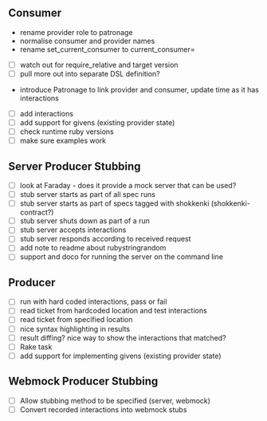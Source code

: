 ## Consumer
- rename provider role to patronage
- normalise consumer and provider names
- rename set_current_consumer to current_consumer=
- [ ] watch out for require_relative and target version
- [ ] pull more out into separate DSL definition?

- introduce Patronage to link provider and consumer, update time as it has interactions

- [ ] add interactions
- [ ] add support for givens (existing provider state)
- [ ] check runtime ruby versions
- [ ] make sure examples work

## Server Producer Stubbing

- [ ] look at Faraday - does it provide a mock server that can be used?
- [ ] stub server starts as part of all spec runs
- [ ] stub server starts as part of specs tagged with shokkenki (shokkenki-contract?)
- [ ] stub server shuts down as part of a run
- [ ] stub server accepts interactions
- [ ] stub server responds according to received request
- [ ] add note to readme about rubystringrandom
- [ ] support and doco for running the server on the command line

## Producer

- [ ] run with hard coded interactions, pass or fail
- [ ] read ticket from hardcoded location and test interactions
- [ ] read ticket from specified location
- [ ] nice syntax highlighting in results
- [ ] result diffing? nice way to show the interactions that matched?
- [ ] Rake task
- [ ] add support for implementing givens (existing provider state)

## Webmock Producer Stubbing

- [ ] Allow stubbing method to be specified (server, webmock)
- [ ] Convert recorded interactions into webmock stubs